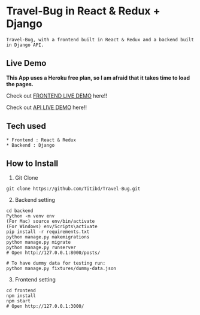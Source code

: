 # Travel-Bug in React & Redux + Django

```
Travel-Bug, with a frontend built in React & Redux and a backend built in Django API.
```

## Live Demo

**This App uses a Heroku free plan, so I am afraid that it takes time to load the pages.**

Check out [FRONTEND LIVE DEMO](https://frontend-travelbug.courtneywashing.repl.co/) here!!

Check out [API LIVE DEMO](https://backend-travelbug.courtneywashing.repl.co/) here!!

## Tech used

```
* Frontend : React & Redux
* Backend : Django
```

## How to Install

1. Git Clone

```
git clone https://github.com/Titibd/Travel-Bug.git
```

2. Backend setting

```
cd backend
Python -m venv env
(For Mac) source env/bin/activate
(For Windows) env/Scripts\activate
pip install -r requirements.txt
python manage.py makemigrations
python manage.py migrate
python manage.py runserver
# Open http://127.0.0.1:8000/posts/

# To have dummy data for testing run:
python manage.py fixtures/dummy-data.json
```

3. Frontend setting

```
cd frontend
npm install
npm start
# Open http://127.0.0.1:3000/
```
